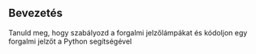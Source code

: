 ## Bevezetés

Tanuld meg, hogy szabályozd a forgalmi jelzőlámpákat és kódoljon egy forgalmi jelzőt a Python segítségével
